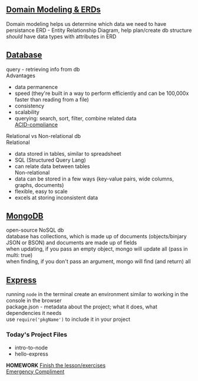 [**Domain Modeling & ERDs**](https://git.generalassemb.ly/ga-wdi-lessons/domain-modeling-mongo/blob/master/domain-modeling.md)
------
Domain modeling helps us determine which data we need to have persistance
ERD - Entity Relationship Diagram, help plan/create db structure
_should_ have data types with attributes in ERD  

[**Database**](https://git.generalassemb.ly/ga-wdi-lessons/domain-modeling-mongo/blob/master/databases.md)
------
query - retrieving info from db  
Advantages  
- data permanence  
- speed (they're built in a way to perform efficiently and can be 100,000x faster than reading from a file)  
- consistency  
- scalability  
- querying: search, sort, filter, combine related data  
[ACID-compliance](https://en.wikipedia.org/wiki/ACID)  

Relational vs Non-relational db  
Relational  
  - data stored in tables, similar to spreadsheet  
  - SQL (Structured Query Lang)  
  - can relate data between tables  
Non-relational  
  - data can be stored in a few ways (key-value pairs, wide columns, graphs, documents)
  - flexible, easy to scale
  - excels at storing inconsistent data

[**MongoDB**](https://git.generalassemb.ly/ga-wdi-lessons/domain-modeling-mongo/blob/master/mongodb.md)
------
open-source NoSQL db  
database has collections, which is made up of documents (objects/binjary JSON or BSON) and documents are made up of fields  
when updating, if you pass an empty object, mongo will update all (pass in multi: true)  
when finding, if you don't pass an argument, mongo will find (and return) all

[**Express**](https://git.generalassemb.ly/ga-wdi-lessons/express-intro)
------
running `node` in the terminal create an environment similar to working in the console in the browser  
package.json - metadata about the project; what it does, what dependencies it needs  
use `require('pkgName')` to include it in your project   

### Today's Project Files
- intro-to-node
- hello-express

**HOMEWORK**
[Finish the lesson/exercises](https://git.generalassemb.ly/ga-wdi-lessons/express-intro#middleware)  
[Emergency Compliment](https://github.com/ga-dc/compliment-express)